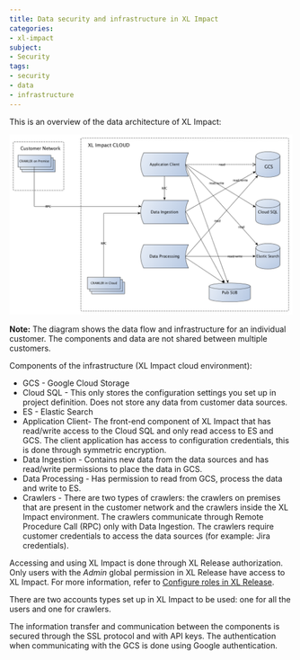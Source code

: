```yaml
---
title: Data security and infrastructure in XL Impact
categories:
- xl-impact
subject:
- Security
tags:
- security
- data
- infrastructure
---
```


This is an overview of the data architecture of XL Impact:

![image](../images/data-structure-diagram.png)

**Note:** The diagram shows the data flow and infrastructure for an individual customer. The components and data are not shared between multiple customers.

Components of the infrastructure (XL Impact cloud environment):

* GCS - Google Cloud Storage    
* Cloud SQL - This only stores the configuration settings you set up in project definition. Does not store any data from customer data sources.
* ES - Elastic Search
* Application Client- The front-end component of XL Impact that has read/write access to the Cloud SQL and only read access to ES and GCS. The client application has access to configuration credentials, this is done through symmetric encryption.
* Data Ingestion - Contains new data from the data sources and has read/write permissions to place the data in GCS.
* Data Processing - Has permission to read from GCS, process the data and write to ES.
* Crawlers - There are two types of crawlers: the crawlers on premises that are present in the customer network and the crawlers inside the XL Impact environment. The crawlers communicate through Remote Procedure Call (RPC) only with Data Ingestion. The crawlers require customer credentials to access the data sources (for example: Jira credentials).

Accessing and using XL Impact is done through XL Release authorization. Only users with the *Admin* global permission in XL Release have access to XL Impact. For more information, refer to [Configure roles in XL Release](https://docs.xebialabs.com/xl-release/how-to/configure-roles.html).

There are two accounts types set up in XL Impact to be used: one for all the users and one for crawlers.

The information transfer and communication between the components is secured through the SSL protocol and with API keys. The authentication when communicating with the GCS is done using Google authentication.

